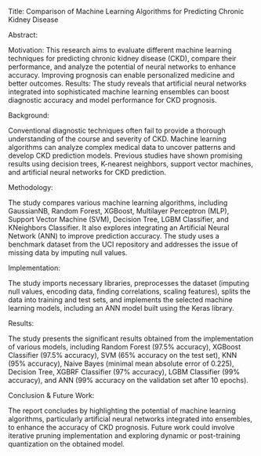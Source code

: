 Title: Comparison of Machine Learning Algorithms for Predicting Chronic Kidney Disease

Abstract:

Motivation: This research aims to evaluate different machine learning techniques for predicting chronic kidney disease (CKD), compare their performance, and analyze the potential of neural networks to enhance accuracy. Improving prognosis can enable personalized medicine and better outcomes.
Results: The study reveals that artificial neural networks integrated into sophisticated machine learning ensembles can boost diagnostic accuracy and model performance for CKD prognosis.

Background:

Conventional diagnostic techniques often fail to provide a thorough understanding of the course and severity of CKD. Machine learning algorithms can analyze complex medical data to uncover patterns and develop CKD prediction models. Previous studies have shown promising results using decision trees, K-nearest neighbors, support vector machines, and artificial neural networks for CKD prediction.

Methodology:

The study compares various machine learning algorithms, including GaussianNB, Random Forest, XGBoost, Multilayer Perceptron (MLP), Support Vector Machine (SVM), Decision Tree, LGBM Classifier, and KNeighbors Classifier. It also explores integrating an Artificial Neural Network (ANN) to improve prediction accuracy. The study uses a benchmark dataset from the UCI repository and addresses the issue of missing data by imputing null values.

Implementation:

The study imports necessary libraries, preprocesses the dataset (imputing null values, encoding data, finding correlations, scaling features), splits the data into training and test sets, and implements the selected machine learning models, including an ANN model built using the Keras library.

Results:

The study presents the significant results obtained from the implementation of various models, including Random Forest (97.5% accuracy), XGBoost Classifier (97.5% accuracy), SVM (65% accuracy on the test set), KNN (95% accuracy), Naive Bayes (minimal mean absolute error of 0.225), Decision Tree, XGBRF Classifier (97% accuracy), LGBM Classifier (99% accuracy), and ANN (99% accuracy on the validation set after 10 epochs).

Conclusion & Future Work:

The report concludes by highlighting the potential of machine learning algorithms, particularly artificial neural networks integrated into ensembles, to enhance the accuracy of CKD prognosis. Future work could involve iterative pruning implementation and exploring dynamic or post-training quantization on the obtained model.
